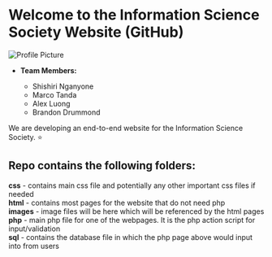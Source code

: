 # Welcome to the Information Science Society Website (GitHub)
 ![Profile Picture](https://github.com/mtanda1/Final-Nganyone/blob/master/images/large.jpg "Our Logo")
* **Team Members:**
  
	* Shishiri Nganyone
	* Marco Tanda
	* Alex Luong
	* Brandon Drummond

We are developing an end-to-end website for the Information Science Society. 
:star:

## Repo contains the following folders:

**css** - contains main css file and potentially any other important css files if needed  
**html** - contains most pages for the website that do not need php  
**images** - image files will be here which will be referenced by the html pages  
**php** - main php file for one of the webpages. It is the php action script for input/validation  
**sql** - contains the database file in which the php page above would input into from users
